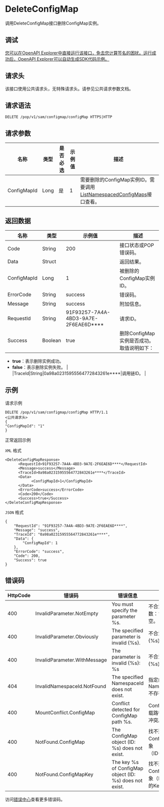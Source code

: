 # DeleteConfigMap

调用DeleteConfigMap接口删除ConfigMap实例。

## 调试

[您可以在OpenAPI Explorer中直接运行该接口，免去您计算签名的困扰。运行成功后，OpenAPI Explorer可以自动生成SDK代码示例。](https://api.aliyun.com/#product=sae&api=DeleteConfigMap&type=ROA&version=2019-05-06)

## 请求头

该接口使用公共请求头，无特殊请求头。请参见公共请求参数文档。

## 请求语法

```
DELETE /pop/v1/sam/configmap/configMap HTTPS|HTTP
```

## 请求参数

|名称|类型|是否必选|示例值|描述|
|--|--|----|---|--|
|ConfigMapId|Long|是|1|需要删除的ConfigMap实例ID。需要调用[ListNamespacedConfigMaps](~~176917~~)接口查看。 |

## 返回数据

|名称|类型|示例值|描述|
|--|--|---|--|
|Code|String|200|接口状态或POP错误码。 |
|Data|Struct| |返回结果。 |
|ConfigMapId|Long|1|被删除的ConfigMap实例ID。 |
|ErrorCode|String|success|错误码。 |
|Message|String|success|附加信息。 |
|RequestId|String|91F93257-7A4A-4BD3-9A7E-2F6EAE6D\*\*\*\*|请求ID。 |
|Success|Boolean|true|删除ConfigMap实例是否成功。取值说明如下：

 -   **true**：表示删除实例成功。
-   **false**：表示删除实例失败。 |
|TraceId|String|0a98a02315955564772843261e\*\*\*\*|调用链ID。 |

## 示例

请求示例

```
DELETE /pop/v1/sam/configmap/configMap HTTP/1.1
<公共请求头>
{
"ConfigMapId": "1"
}
```

正常返回示例

`XML` 格式

```
<DeleteConfigMapResponse>
      <RequestId>91F93257-7A4A-4BD3-9A7E-2F6EAE6D****</RequestId>
      <Message>success</Message>
      <TraceId>0a98a02315955564772843261e****</TraceId>
      <Data>
            <ConfigMapId>1</ConfigMapId>
      </Data>
      <ErrorCode>success</ErrorCode>
      <Code>200</Code>
      <Success>true</Success>
</DeleteConfigMapResponse>
```

`JSON` 格式

```
{
    "RequestId": "91F93257-7A4A-4BD3-9A7E-2F6EAE6D****",
    "Message": "success",
    "TraceId": "0a98a02315955564772843261e****",
    "Data": {
        "ConfigMapId": 1
    },
    "ErrorCode": "success",
    "Code": 200,
    "Success": true
}
```

## 错误码

|HttpCode|错误码|错误信息|描述|
|--------|---|----|--|
|400|InvalidParameter.NotEmpty|You must specify the parameter %s.|不合法的参数：%s不能为空。|
|400|InvalidParameter.Obviously|The specified parameter is invalid \{%s\}.|不合法的参数\{%s\}。|
|400|InvalidParameter.WithMessage|The parameter is invalid \{%s\}: %s|不合法的参数\{%s\}：%s。|
|404|InvalidNamespaceId.NotFound|The specified NamespaceId does not exist.|指定的NamespaceId不存在。|
|400|MountConflict.ConfigMap|Conflict detected for ConfigMap path %s.|ConfigMap挂载路径%s存在冲突。|
|400|NotFound.ConfigMap|The ConfigMap object \(ID: %s\) does not exist.|找不到ConfigMap对象（ID=%s）。|
|400|NotFound.ConfigMapKey|The key %s of ConfigMap object \(ID: %s\) does not exist.|找不到ConfigMap对象（ID=%s）的Key %s。|

访问[错误中心](https://error-center.aliyun.com/status/product/sae)查看更多错误码。

